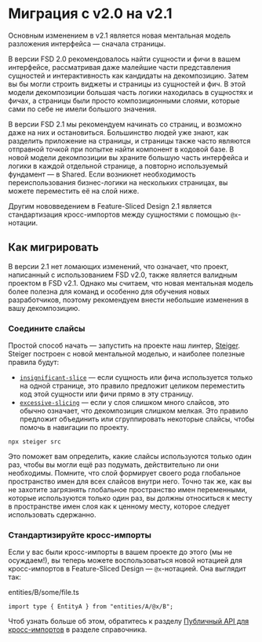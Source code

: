 # Миграция с v2.0 на v2.1

Основным изменением в v2.1 является новая ментальная модель разложения интерфейса — сначала страницы.

В версии FSD 2.0 рекомендовалось найти сущности и фичи в вашем интерфейсе, рассматривая даже малейшие части представления сущностей и интерактивность как кандидаты на декомпозицию. Затем вы бы могли строить виджеты и страницы из сущностей и фич. В этой модели декомпозиции большая часть логики находилась в сущностях и фичах, а страницы были просто композиционными слоями, которые сами по себе не имели большого значения.

В версии FSD 2.1 мы рекомендуем начинать со страниц, и возможно даже на них и остановиться. Большинство людей уже знают, как разделить приложение на страницы, и страницы также часто являются отправной точкой при попытке найти компонент в кодовой базе. В новой модели декомпозиции вы храните большую часть интерфейса и логики в каждой отдельной странице, а повторно используемый фундамент — в Shared. Если возникнет необходимость переиспользования бизнес-логики на нескольких страницах, вы можете переместить её на слой ниже.

Другим нововведением в Feature-Sliced Design 2.1 является стандартизация кросс-импортов между сущностями с помощью `@x`-нотации.

## Как мигрировать[​](#how-to-migrate "Прямая ссылка на этот заголовок")

В версии 2.1 нет ломающих изменений, что означает, что проект, написанный с использованием FSD v2.0, также является валидным проектом в FSD v2.1. Однако мы считаем, что новая ментальная модель более полезна для команд и особенно для обучения новых разработчиков, поэтому рекомендуем внести небольшие изменения в вашу декомпозицию.

### Соедините слайсы[​](#соедините-слайсы "Прямая ссылка на этот заголовок")

Простой способ начать — запустить на проекте наш линтер, [Steiger](https://github.com/feature-sliced/steiger). Steiger построен с новой ментальной моделью, и наиболее полезные правила будут:

* [`insignificant-slice`](https://github.com/feature-sliced/steiger/tree/master/packages/steiger-plugin-fsd/src/insignificant-slice) — если сущность или фича используется только на одной странице, это правило предложит целиком переместить код этой сущности или фичи прямо в эту страницу.
* [`excessive-slicing`](https://github.com/feature-sliced/steiger/tree/master/packages/steiger-plugin-fsd/src/excessive-slicing) — если у слоя слишком много слайсов, это обычно означает, что декомпозиция слишком мелкая. Это правило предложит объединить или сгруппировать некоторые слайсы, чтобы помочь в навигации по проекту.

```
npx steiger src
```

Это поможет вам определить, какие слайсы используются только один раз, чтобы вы могли ещё раз подумать, действительно ли они необходимы. Помните, что слой формирует своего рода глобальное пространство имен для всех слайсов внутри него. Точно так же, как вы не захотите загрязнять глобальное пространство имен переменными, которые используются только один раз, вы должны относиться к месту в пространстве имен слоя как к ценному месту, которое следует использовать сдержанно.

### Стандартизируйте кросс-импорты[​](#стандартизируйте-кросс-импорты "Прямая ссылка на этот заголовок")

Если у вас были кросс-импорты в вашем проекте до этого (мы не осуждаем!), вы теперь можете воспользоваться новой нотацией для кросс-импортов в Feature-Sliced Design — `@x`-нотацией. Она выглядит так:

entities/B/some/file.ts

```
import type { EntityA } from "entities/A/@x/B";
```

Чтоб узнать больше об этом, обратитесь к разделу [Публичный API для кросс-импортов](/documentation/ru/docs/reference/public-api.md#public-api-for-cross-imports) в разделе справочника.
